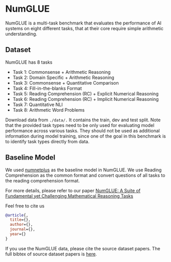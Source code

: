 # NumGLUE
NumGLUE is a multi-task benchmark that evaluates the performance of AI systems on eight different tasks, that at their core require simple arithmetic understanding.

## Dataset
NumGLUE has 8 tasks
- Task 1: Commonsense + Arithmetic Reasoning
- Task 2: Domain Specific + Arithmetic Reasoning
- Task 3: Commonsense + Quantitative Comparison
- Task 4: Fill-in-the-blanks Format
- Task 5: Reading Comprehension (RC) + Explicit Numerical Reasoning
- Task 6: Reading Comprehension (RC) + Implicit Numerical Reasoning
- Task 7: Quantitative NLI
- Task 8: Arithmetic Word Problems

Download data from `./data/.` It contains the train, dev and test split. Note that the provided task types need to be only used for evaluating model performance across various tasks. They should not be used as additional information during model training, since one of the goal in this benchmark is to identify task types directly from data.

## Baseline Model
We used [numnetplus](https://github.com/llamazing/numnet_plus) as the baseline model in NumGLUE. We use Reading Comprehension as the common format and convert questions of all tasks to the reading comprehension format. 

For more details, please refer to our paper [NumGLUE: A Suite of Fundamental yet Challenging Mathematical Reasoning Tasks](https://arxiv.org/abs/2204.05660)

Feel free to cite us

```bibtex
@article{,
  title={},
  author={},
  journal={},
  year={}
}
```
If you use the NumGLUE data, please cite the source dataset papers.
The full bibtex of source dataset papers is [here](doc/source_citation.md). 
